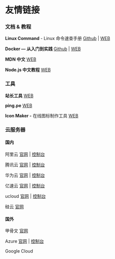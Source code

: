 # 友情链接

### 文档 & 教程

**Linux Command** - Linux 命令速查手册 [Github](https://github.com/jaywcjlove/linux-command) | [WEB](https://qq.wdev.cn/)

**Docker — 从入门到实践** [Github](https://github.com/yeasy/docker\_practice) | [WEB](https://yeasy.gitbook.io/docker\_practice/)

**MDN 中文** [WEB](https://developer.mozilla.org/zh-CN/docs/Web)

**Node.js 中文教程** [WEB](http://dev.nodejs.cn/learn)

### 工具

**站长工具** [WEB](https://tool.chinaz.com/)

**ping.pe** [WEB](https://ping.pe/)

**Icon Maker -** 在线图标制作工具 [WEB](https://icon.ray.so/)

### 云服务器

#### 国内

阿里云 [官网](https://www.aliyun.com/) | [控制台](https://home.console.aliyun.com/)

腾讯云 [官网](https://cloud.tencent.com/) | [控制台](https://console.cloud.tencent.com/)

华为云 [官网](https://www.huaweicloud.com/) | [控制台](https://console.huaweicloud.com/)

亿速云 [官网](https://www.yisu.com/) | [控制台](https://www.yisu.com/)

ucloud [官网](https://www.ucloud.cn/) | [控制台](https://www.ucloud.cn/)

硅云 [官网](https://www.vpsor.cn/)

#### 国外

甲骨文 [官网](https://www.oracle.com/cn/)

Azure [官网](https://azure.microsoft.com/zh-cn/) | [控制台](https://portal.azure.com/)

Google Cloud
